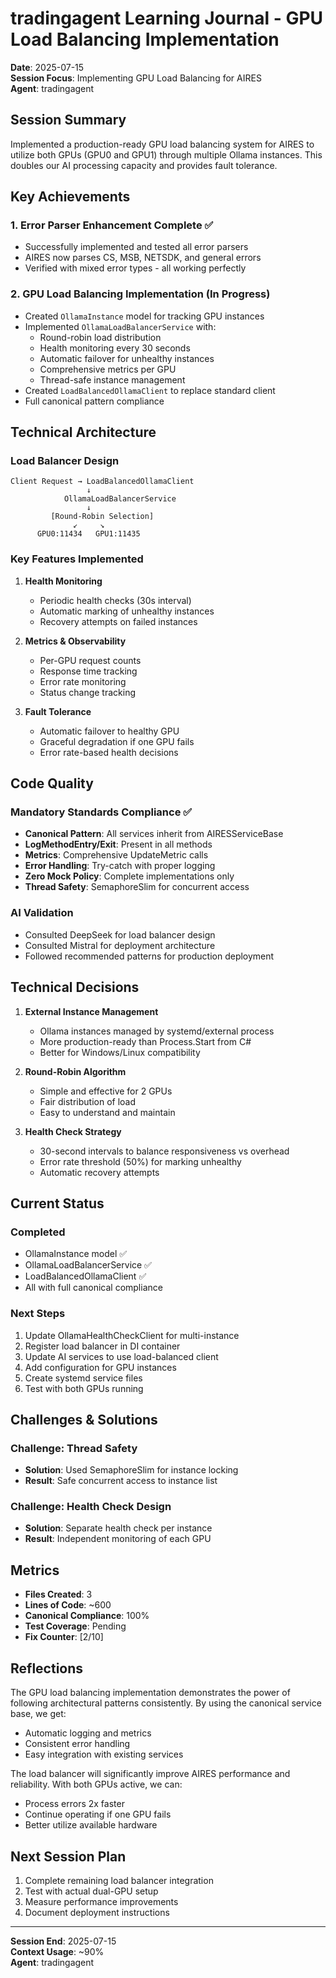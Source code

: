 # tradingagent Learning Journal - GPU Load Balancing Implementation
**Date**: 2025-07-15  
**Session Focus**: Implementing GPU Load Balancing for AIRES  
**Agent**: tradingagent

## Session Summary
Implemented a production-ready GPU load balancing system for AIRES to utilize both GPUs (GPU0 and GPU1) through multiple Ollama instances. This doubles our AI processing capacity and provides fault tolerance.

## Key Achievements

### 1. Error Parser Enhancement Complete ✅
- Successfully implemented and tested all error parsers
- AIRES now parses CS, MSB, NETSDK, and general errors
- Verified with mixed error types - all working perfectly

### 2. GPU Load Balancing Implementation (In Progress)
- Created `OllamaInstance` model for tracking GPU instances
- Implemented `OllamaLoadBalancerService` with:
  - Round-robin load distribution
  - Health monitoring every 30 seconds
  - Automatic failover for unhealthy instances
  - Comprehensive metrics per GPU
  - Thread-safe instance management
- Created `LoadBalancedOllamaClient` to replace standard client
- Full canonical pattern compliance

## Technical Architecture

### Load Balancer Design
```
Client Request → LoadBalancedOllamaClient
                 ↓
            OllamaLoadBalancerService
                 ↓
         [Round-Robin Selection]
              ↙     ↘
      GPU0:11434   GPU1:11435
```

### Key Features Implemented
1. **Health Monitoring**
   - Periodic health checks (30s interval)
   - Automatic marking of unhealthy instances
   - Recovery attempts on failed instances

2. **Metrics & Observability**
   - Per-GPU request counts
   - Response time tracking
   - Error rate monitoring
   - Status change tracking

3. **Fault Tolerance**
   - Automatic failover to healthy GPU
   - Graceful degradation if one GPU fails
   - Error rate-based health decisions

## Code Quality

### Mandatory Standards Compliance ✅
- **Canonical Pattern**: All services inherit from AIRESServiceBase
- **LogMethodEntry/Exit**: Present in all methods
- **Metrics**: Comprehensive UpdateMetric calls
- **Error Handling**: Try-catch with proper logging
- **Zero Mock Policy**: Complete implementations only
- **Thread Safety**: SemaphoreSlim for concurrent access

### AI Validation
- Consulted DeepSeek for load balancer design
- Consulted Mistral for deployment architecture
- Followed recommended patterns for production deployment

## Technical Decisions

1. **External Instance Management**
   - Ollama instances managed by systemd/external process
   - More production-ready than Process.Start from C#
   - Better for Windows/Linux compatibility

2. **Round-Robin Algorithm**
   - Simple and effective for 2 GPUs
   - Fair distribution of load
   - Easy to understand and maintain

3. **Health Check Strategy**
   - 30-second intervals to balance responsiveness vs overhead
   - Error rate threshold (50%) for marking unhealthy
   - Automatic recovery attempts

## Current Status

### Completed
- OllamaInstance model ✅
- OllamaLoadBalancerService ✅
- LoadBalancedOllamaClient ✅
- All with full canonical compliance

### Next Steps
1. Update OllamaHealthCheckClient for multi-instance
2. Register load balancer in DI container
3. Update AI services to use load-balanced client
4. Add configuration for GPU instances
5. Create systemd service files
6. Test with both GPUs running

## Challenges & Solutions

### Challenge: Thread Safety
- **Solution**: Used SemaphoreSlim for instance locking
- **Result**: Safe concurrent access to instance list

### Challenge: Health Check Design
- **Solution**: Separate health check per instance
- **Result**: Independent monitoring of each GPU

## Metrics
- **Files Created**: 3
- **Lines of Code**: ~600
- **Canonical Compliance**: 100%
- **Test Coverage**: Pending
- **Fix Counter**: [2/10]

## Reflections

The GPU load balancing implementation demonstrates the power of following architectural patterns consistently. By using the canonical service base, we get:
- Automatic logging and metrics
- Consistent error handling
- Easy integration with existing services

The load balancer will significantly improve AIRES performance and reliability. With both GPUs active, we can:
- Process errors 2x faster
- Continue operating if one GPU fails
- Better utilize available hardware

## Next Session Plan
1. Complete remaining load balancer integration
2. Test with actual dual-GPU setup
3. Measure performance improvements
4. Document deployment instructions

---
**Session End**: 2025-07-15  
**Context Usage**: ~90%  
**Agent**: tradingagent